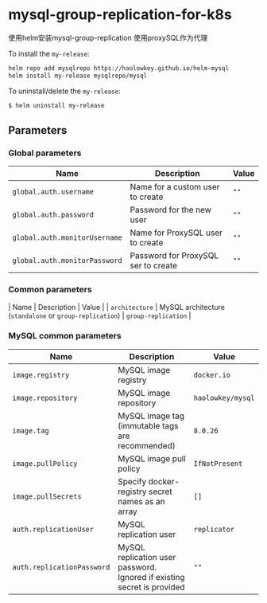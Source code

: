 # mysql-group-replication-for-k8s
使用helm安装mysql-group-replication 使用proxySQL作为代理

To install the `my-release`:
```bash
helm repo add mysqlrepo https://haolowkey.github.io/helm-mysql
helm install my-release mysqlrepo/mysql
```

To uninstall/delete the `my-release`:
```bash
$ helm uninstall my-release
```

## Parameters

### Global parameters

| Name                      | Description                                     | Value |
| ------------------------- | ----------------------------------------------- | ----- |
| `global.auth.username`    | Name for a custom user to create | `""` |
| `global.auth.password`    | Password for the new user | `""` |
| `global.auth.monitorUsername`    | Name for ProxySQL user to create | `""` |
| `global.auth.monitorPassword`    | Password for ProxySQL ser to create | `""` |

### Common parameters
| Name                      | Description                                     | Value |
| `architecture`     | MySQL architecture (`standalone` or `group-replication`) | `group-replication` |

### MySQL common parameters

| Name                       | Description                                                                                                                                                                         | Value                 |
| -------------------------- | ----------------------------------------------------------------------------------------------------------------------------------------------------------------------------------- | --------------------- |
| `image.registry`           | MySQL image registry                                                                                                                                                                | `docker.io`           |
| `image.repository`         | MySQL image repository                                                                                                                                                              | `haolowkey/mysql`       |
| `image.tag`                | MySQL image tag (immutable tags are recommended)                                                                                                                                    | `8.0.26` |
| `image.pullPolicy`         | MySQL image pull policy                                                                                                                                                             | `IfNotPresent`        |
| `image.pullSecrets`        | Specify docker-registry secret names as an array                                                                                                                                    | `[]`                  |
| `auth.replicationUser`     | MySQL replication user                                                                                                                                                              | `replicator`          |
| `auth.replicationPassword` | MySQL replication user password. Ignored if existing secret is provided                                                                                                             | `""`                  |
